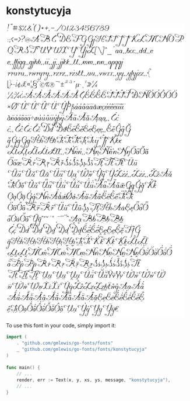 # konstytucyja

![konstytucyja](konstytucyja.png)

To use this font in your code, simply import it:

```go
import (
	. "github.com/gmlewis/go-fonts/fonts"
	_ "github.com/gmlewis/go-fonts/fonts/konstytucyja"
)

func main() {
	// ...
	render, err := Text(x, y, xs, ys, message, "konstytucyja"),
	// ...
}
```
